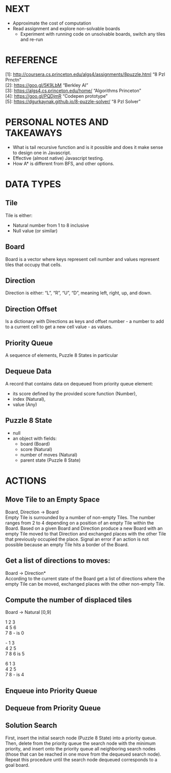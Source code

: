 ﻿# NEXT

* Approximate the cost of computation
* Read assignment and explore non-solvable boards 
   * Experiment with running code on unsolvable boards, switch any tiles and re-run

# REFERENCE

[1]: http://coursera.cs.princeton.edu/algs4/assignments/8puzzle.html “8 Pzl Prnctn”  
[2]:  https://goo.gl/5K9LbM “Berkley AI”  
[3]: https://algs4.cs.princeton.edu/home/ “Algorithms Princeton”   
[4]: https://goo.gl/PQDjmR “Codepen prototype”  
[5]: https://dgurkaynak.github.io/8-puzzle-solver/ “8 Pzl Solver”  

# PERSONAL NOTES AND TAKEAWAYS
- What is tail recursive function and is it possible and does it make sense to design one in Javascript.
- Effective (almost native) Javascript testing. 
- How A* is different from BFS, and other options. 

# DATA TYPES

## Tile 
Tile is either:
* Natural number from 1 to 8 inclusive
* Null value (or similar)

## Board 
Board is a vector where keys represent cell number and values represent tiles that occupy that cells.

## Direction 
Direction is either: “L”, “R”, “U”, “D”, meaning left, right, up, and down.

## Direction Offset 
Is a dictionary with Directions as keys and offset number - a number to add to a current cell to get a new cell value - as values.

## Priority Queue
A sequence of elements, Puzzle 8 States in particular

## Dequeue Data
A record that contains data on dequeued from priority queue element:
* its score defined by the provided score function (Number),
* index (Natural),
* value (Any)

## Puzzle 8 State
- null
- an object with fields:
    * board (Board)
    * score (Natural)
    * number of moves (Natural)
    * parent state (Puzzle 8 State) 

# ACTIONS

## Move Tile to an Empty Space 
Board, Direction -> Board  
Empty Tile is surrounded by a number of non-empty Tiles. The number ranges from 2 to 4 depending on a position of an empty Tile within the Board.
Based on a given Board and Direction produce a new Board with an empty Tile moved to that Direction and exchanged places with the other Tile that previously occupied the place. Signal an error if an action is not possible because an empty Tile hits a border of the Board.

## Get a list of directions to moves: 
Board -> Direction*  
According to the current state of the Board get a list of directions where the empty Tile can be moved, exchanged places with the other non-empty Tile.

## Compute the number of displaced tiles  

Board -> Natural [0,9]

1 2 3  
4 5 6  
7 8 - is 0  

\- 1 3  
4 2 5  
7 8 6 is 5  

6 1 3  
4 2 5  
7 8 - is 4  

## Enqueue into Priority Queue

## Dequeue from Priority Queue

## Solution Search
First, insert the initial search node (Puzzle 8 State) into a priority queue. Then, delete from the priority queue the search node with the minimum priority, and insert onto the priority queue all neighboring search nodes (those that can be reached in one move from the dequeued search node). Repeat this procedure until the search node dequeued corresponds to a goal board.
